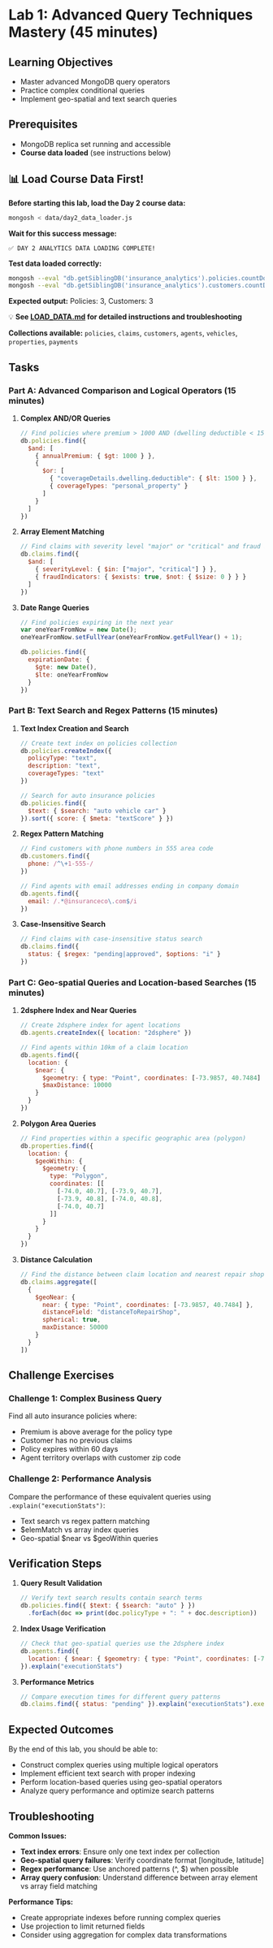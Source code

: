 # Lab 1: Advanced Query Techniques Mastery (45 minutes)

## Learning Objectives
- Master advanced MongoDB query operators
- Practice complex conditional queries
- Implement geo-spatial and text search queries

## Prerequisites
- MongoDB replica set running and accessible
- **Course data loaded** (see instructions below)

## 📊 Load Course Data First!

**Before starting this lab, load the Day 2 course data:**

```bash
mongosh < data/day2_data_loader.js
```

**Wait for this success message:**
```
✅ DAY 2 ANALYTICS DATA LOADING COMPLETE!
```

**Test data loaded correctly:**
```bash
mongosh --eval "db.getSiblingDB('insurance_analytics').policies.countDocuments()"
mongosh --eval "db.getSiblingDB('insurance_analytics').customers.countDocuments()"
```

**Expected output:** Policies: 3, Customers: 3

💡 **See [LOAD_DATA.md](../LOAD_DATA.md) for detailed instructions and troubleshooting**

**Collections available:** `policies`, `claims`, `customers`, `agents`, `vehicles`, `properties`, `payments`

## Tasks

### Part A: Advanced Comparison and Logical Operators (15 minutes)

1. **Complex AND/OR Queries**
   ```javascript
   // Find policies where premium > 1000 AND (dwelling deductible < 1500 OR coverage includes "personal_property")
   db.policies.find({
     $and: [
       { annualPremium: { $gt: 1000 } },
       {
         $or: [
           { "coverageDetails.dwelling.deductible": { $lt: 1500 } },
           { coverageTypes: "personal_property" }
         ]
       }
     ]
   })
   ```

2. **Array Element Matching**
   ```javascript
   // Find claims with severity level "major" or "critical" and fraud indicators
   db.claims.find({
     $and: [
       { severityLevel: { $in: ["major", "critical"] } },
       { fraudIndicators: { $exists: true, $not: { $size: 0 } } }
     ]
   })
   ```

3. **Date Range Queries**
   ```javascript
   // Find policies expiring in the next year
   var oneYearFromNow = new Date();
   oneYearFromNow.setFullYear(oneYearFromNow.getFullYear() + 1);

   db.policies.find({
     expirationDate: {
       $gte: new Date(),
       $lte: oneYearFromNow
     }
   })
   ```

### Part B: Text Search and Regex Patterns (15 minutes)

1. **Text Index Creation and Search**
   ```javascript
   // Create text index on policies collection
   db.policies.createIndex({
     policyType: "text",
     description: "text",
     coverageTypes: "text"
   })

   // Search for auto insurance policies
   db.policies.find({
     $text: { $search: "auto vehicle car" }
   }).sort({ score: { $meta: "textScore" } })
   ```

2. **Regex Pattern Matching**
   ```javascript
   // Find customers with phone numbers in 555 area code
   db.customers.find({
     phone: /^\+1-555-/
   })

   // Find agents with email addresses ending in company domain
   db.agents.find({
     email: /.*@insuranceco\.com$/i
   })
   ```

3. **Case-Insensitive Search**
   ```javascript
   // Find claims with case-insensitive status search
   db.claims.find({
     status: { $regex: "pending|approved", $options: "i" }
   })
   ```

### Part C: Geo-spatial Queries and Location-based Searches (15 minutes)

1. **2dsphere Index and Near Queries**
   ```javascript
   // Create 2dsphere index for agent locations
   db.agents.createIndex({ location: "2dsphere" })

   // Find agents within 10km of a claim location
   db.agents.find({
     location: {
       $near: {
         $geometry: { type: "Point", coordinates: [-73.9857, 40.7484] },
         $maxDistance: 10000
       }
     }
   })
   ```

2. **Polygon Area Queries**
   ```javascript
   // Find properties within a specific geographic area (polygon)
   db.properties.find({
     location: {
       $geoWithin: {
         $geometry: {
           type: "Polygon",
           coordinates: [[
             [-74.0, 40.7], [-73.9, 40.7],
             [-73.9, 40.8], [-74.0, 40.8],
             [-74.0, 40.7]
           ]]
         }
       }
     }
   })
   ```

3. **Distance Calculation**
   ```javascript
   // Find the distance between claim location and nearest repair shop
   db.claims.aggregate([
     {
       $geoNear: {
         near: { type: "Point", coordinates: [-73.9857, 40.7484] },
         distanceField: "distanceToRepairShop",
         spherical: true,
         maxDistance: 50000
       }
     }
   ])
   ```

## Challenge Exercises

### Challenge 1: Complex Business Query
Find all auto insurance policies where:
- Premium is above average for the policy type
- Customer has no previous claims
- Policy expires within 60 days
- Agent territory overlaps with customer zip code

### Challenge 2: Performance Analysis
Compare the performance of these equivalent queries using `.explain("executionStats")`:
- Text search vs regex pattern matching
- $elemMatch vs array index queries
- Geo-spatial $near vs $geoWithin queries

## Verification Steps

1. **Query Result Validation**
   ```javascript
   // Verify text search results contain search terms
   db.policies.find({ $text: { $search: "auto" } })
     .forEach(doc => print(doc.policyType + ": " + doc.description))
   ```

2. **Index Usage Verification**
   ```javascript
   // Check that geo-spatial queries use the 2dsphere index
   db.agents.find({
     location: { $near: { $geometry: { type: "Point", coordinates: [-73.9857, 40.7484] } } }
   }).explain("executionStats")
   ```

3. **Performance Metrics**
   ```javascript
   // Compare execution times for different query patterns
   db.claims.find({ status: "pending" }).explain("executionStats").executionStats.totalDocsExamined
   ```

## Expected Outcomes

By the end of this lab, you should be able to:
- Construct complex queries using multiple logical operators
- Implement efficient text search with proper indexing
- Perform location-based queries using geo-spatial operators
- Analyze query performance and optimize search patterns

## Troubleshooting

**Common Issues:**
- **Text index errors**: Ensure only one text index per collection
- **Geo-spatial query failures**: Verify coordinate format [longitude, latitude]
- **Regex performance**: Use anchored patterns (^, $) when possible
- **Array query confusion**: Understand difference between array element vs array field matching

**Performance Tips:**
- Create appropriate indexes before running complex queries
- Use projection to limit returned fields
- Consider using aggregation for complex data transformations